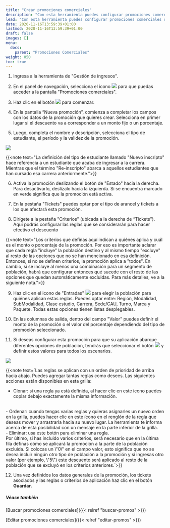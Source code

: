 ```yaml
---
title: "Crear promociones comerciales"
description: "Con esta herramienta puedes configurar promociones comerciales que se aplicarán a los tickets."
lead: "Con esta herramienta puedes configurar promociones comerciales que se aplicarán a los tickets. Los descuentos aplicados a cada ticket se podrán ver desde la herramienta de ePagos. Las promociones comerciales pueden configurarse para asignar un monto fijo o un porcentaje que luego se aplicará al total del ticket que el estudiante debe abonar."
date: 2020-11-16T13:59:39+01:00
lastmod: 2020-11-16T13:59:39+01:00
draft: false
images: []
menu:
  docs:
    parent: "Promociones Comerciales"
weight: 050
toc: true
---
```


1. Ingresa a la herramienta de "Gestión de ingresos".
2. En el panel de navegación, selecciona el icono ![](../Documents/Markdown%20Monster%20Weblog%20Posts/prom.png) para que puedas acceder a la pantalla "Promociones comerciales". 
3. Haz clic en el botón ![](../Documents/Markdown%20Monster%20Weblog%20Posts/nueva.png) para comenzar.
4. En la pantalla “Nueva promoción”, comienza a completar los campos con los datos de la promoción que quieres crear. Selecciona en primer lugar si el descuento va a corresponder a un monto fijo o un porcentaje.

5. Luego, completa el nombre y descripción, selecciona el tipo de estudiante, el período y la validez de la promoción.

![](../Documents/Markdown%20Monster%20Weblog%20Posts/note2.png)

{{<note text="La definición del tipo de estudiante llamado \"Nuevo inscripto\" hace referencia a un estudiante que acaba de ingresar a la carrera. Mientras que el término \"Re-inscripto\" abarca a aquellos estudiantes que han cursado esa carrera anteriormente.">}}


6. Activa la promoción deslizando el botón de "Estado" hacia la derecha. Para desactivarlo, deslízalo hacia la izquierda. Si se encuentra marcado en verde significa que la promoción está activa.

7. En la pestaña "Tickets" puedes optar por el tipo de arancel y tickets a los que afectará esta promoción.

8. Dirígete a la pestaña "Criterios" (ubicada a la derecha de “Tickets”). Aquí podrás configurar las reglas que se considerarán para hacer efectivo el descuento


{{<note text="Los criterios que definas aquí indican a quiénes aplica y cuál es el monto o porcentaje de la promoción. Por eso es importante aclarar que cada regla \"incluye\" la población destino y al mismo tiempo \"excluye\" al resto de las opciones que no se han mencionado en esa definición. Entonces, si no se definen criterios, la promoción aplica a \"todos\". En cambio, si se incluye al menos una combinación para un segmento de población, habrá que configurar entonces qué sucede con el resto de las opciones que quedan automáticamente excluidas. Para más detalles, ve a la siguiente nota.">}}


9. Haz clic en el icono de "Entradas" ![](../Documents/Markdown%20Monster%20Weblog%20Posts/entrada.png) para elegir la población para quiénes aplican estas reglas. Puedes optar entre: Región, Modalidad, SubModalidad, Clase estudio, Carrera, Sede/CAU, Turno, Marca y Paquete. Todas estas opciones tienen listas desplegables. 
10. En las columnas de salida, dentro del campo "Valor" puedes definir el monto de la promoción o el valor del porcentaje dependiendo del tipo de promoción seleccionado.

11. Si deseas configurar esta promoción para que su aplicación abarque diferentes opciones de población, tendrás que seleccionar el botón ![](../Documents/Markdown%20Monster%20Weblog%20Posts/agregar%20prom%20comercial.png) y definir estos valores para todos los escenarios.

![](file:///C:\Users\vbrue\Documents\Markdown%20Monster%20Weblog%20Posts\note2.png)

{{<note text=`Las reglas se aplican con un orden de prioridad de arriba hacia abajo. Puedes agregar tantas reglas como desees. Las siguientes acciones están disponibles en esta grilla:
<br>
- Clonar: si una regla ya está definida, al hacer clic en este icono puedes copiar debajo exactamente la misma información.
<br>
- Ordenar: cuando tengas varias reglas y quieras asignarles un nuevo orden en la grilla, puedes hacer clic en este ícono en el renglón de la regla que deseas mover y arrastrarla hacia su nuevo lugar. La herramienta te informa acerca de esta posibilidad con un mensaje en la parte inferior de la grilla.
<br>
- Eliminar: usa este botón para eliminar una regla. 
<br>
Por último, si has incluido varios criterios, será necesario que en la última fila definas cómo se aplicará la promoción a la parte de la población excluida. Si colocas un \"0\" en el campo valor, esto significa que no se desea incluir ningún otro tipo de población a la promoción y si ingresas otro valor (por ejemplo, \"5\") este descuento será aplicado al resto de la población que se excluyó en los criterios anteriores.`>}}

12.  Una vez definidos los datos generales de la promoción, los tickets asociados y las reglas o criterios de aplicación haz clic en el botón **Guardar.**

##### Véase también

[Buscar promociones comerciales]({{< relref "buscar-promos" >}})

[Editar promociones comerciales]({{< relref "editar-promos" >}})
